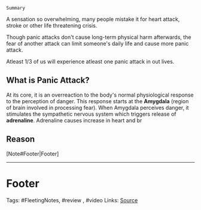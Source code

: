 `Summary`

A sensation so overwhelming, many people mistake it for heart attack, stroke or other life threatening crisis. 

Though panic attacks don't cause long-term physical harm afterwards, the fear of another attack can limit someone's daily life and cause more panic attack.

Atleast 1/3 of us will experience atleast one panic attack in out lives. 

## What is Panic Attack?
At its core, it is an overreaction to the body's  normal physiological response to the perception of danger. This response starts at the **Amygdala** (region of brain involved in processing fear). When Amygdala perceives danger, it stimulates the sympathetic nervous system which triggers release of **adrenaline**. Adrenaline causes increase  in heart and br

## Reason



[Note#Footer|Footer]

---
# Footer
Tags: #FleetingNotes, #review , #video
Links: 
[Source](https://www.youtube.com/watch?edufilter=NULL&t=78s&v=IzFObkVRSV0&ab_channel=TED-Ed)
<!--stackedit_data:
eyJoaXN0b3J5IjpbMTg3OTk0NDUxMSwtMTYxNTUxMjI3XX0=
-->
